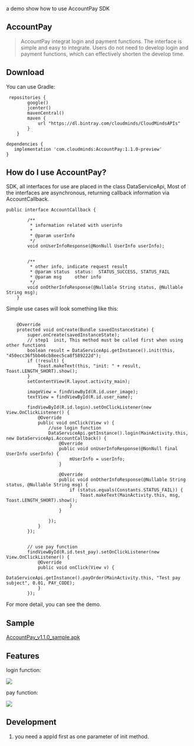 a demo show how to use AccountPay SDK

## AccountPay
> AccountPay integrat login and payment functions. The interface is simple and easy to integrate. Users do not need to develop login and payment functions, which can effectively shorten the develop time.

## Download

You can use Gradle:

```
 repositories {
        google()
        jcenter()
        mavenCentral()
        maven {
            url "https://dl.bintray.com/cloudminds/CloudMindsAPIs"
        }
    }

dependencies {
   implementation 'com.cloudminds:AccountPay:1.1.0-preview'
}
```

## How do I use AccountPay?

SDK, all interfaces for use are placed in the class DataServiceApi, Most of the interfaces are asynchronous, returning callback information via AccountCallback.
```
public interface AccountCallback {

        /**
         * information related with userinfo
         *
         * @param userInfo
         */
        void onUserInfoResponse(@NonNull UserInfo userInfo);


        /**
         * other info, indicate request result
         * @param status  status:  STATUS_SUCCESS, STATUS_FAIL
         * @param msg     other info
         */
        void onOtherInfoResponse(@Nullable String status, @Nullable String msg);
    }
```

Simple use cases will look something like this:
```

    @Override
    protected void onCreate(Bundle savedInstanceState) {
        super.onCreate(savedInstanceState);
        // step1  init, This method must be called first when using other functions 
        boolean result = DataServiceApi.getInstance().init(this, "450ecc36f5bb46cb8eec5ca8f589222d");
        if (!result) {
            Toast.makeText(this, "init: " + result, Toast.LENGTH_SHORT).show();
        }
        setContentView(R.layout.activity_main);

        imageView = findViewById(R.id.user_image);
        textView = findViewById(R.id.user_name);

        findViewById(R.id.login).setOnClickListener(new View.OnClickListener() {
            @Override
            public void onClick(View v) {
                //use login function
                DataServiceApi.getInstance().login(MainActivity.this, new DataServiceApi.AccountCallback() {
                    @Override
                    public void onUserInfoResponse(@NonNull final UserInfo userInfo) {
                        mUserInfo = userInfo;
                    }

                    @Override
                    public void onOtherInfoResponse(@Nullable String status, @Nullable String msg) {
                        if (status.equals(Constants.STATUS_FAIL)) {
                            Toast.makeText(MainActivity.this, msg, Toast.LENGTH_SHORT).show();
                        }
                    }

                });
            }
        });
        
        
        // use pay function
        findViewById(R.id.test_pay).setOnClickListener(new View.OnClickListener() {
            @Override
            public void onClick(View v) {
                DataServiceApi.getInstance().payOrder(MainActivity.this, "Test pay subject", 0.01, PAY_CODE);
            }
        });

```
For more detail, you can see the demo.

## Sample
[AccountPay_v1.1.0_sample.apk](https://github.com/hixin/AccountPayDemo/releases/download/1.1.0-preview/AccountPay_v1.1.0_sample.apk)

## Features
login function:

![](http://ww1.sinaimg.cn/small/c1955565gy1g1bqsj048pj21401z4q5y.jpg)

pay function:

![](http://ww1.sinaimg.cn/small/c1955565gy1g1bqt284ccj21401z4770.jpg)

## Development

1. you need a appId first as one parameter of init method.

